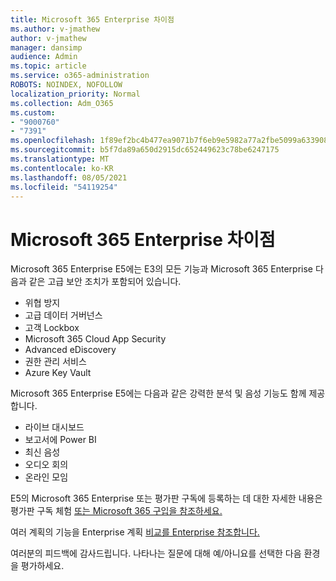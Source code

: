 ```yaml
---
title: Microsoft 365 Enterprise 차이점
ms.author: v-jmathew
author: v-jmathew
manager: dansimp
audience: Admin
ms.topic: article
ms.service: o365-administration
ROBOTS: NOINDEX, NOFOLLOW
localization_priority: Normal
ms.collection: Adm_O365
ms.custom:
- "9000760"
- "7391"
ms.openlocfilehash: 1f89ef2bc4b477ea9071b7f6eb9e5982a77a2fbe5099a633908b5026ccaf26b1
ms.sourcegitcommit: b5f7da89a650d2915dc652449623c78be6247175
ms.translationtype: MT
ms.contentlocale: ko-KR
ms.lasthandoff: 08/05/2021
ms.locfileid: "54119254"
---
```

# <a name="microsoft-365-enterprise-plan-differences"></a>Microsoft 365 Enterprise 차이점

Microsoft 365 Enterprise E5에는 E3의 모든 기능과 Microsoft 365 Enterprise 다음과 같은 고급 보안 조치가 포함되어 있습니다.

- 위협 방지
- 고급 데이터 거버넌스
- 고객 Lockbox
- Microsoft 365 Cloud App Security
- Advanced eDiscovery
- 권한 관리 서비스
- Azure Key Vault

Microsoft 365 Enterprise E5에는 다음과 같은 강력한 분석 및 음성 기능도 함께 제공합니다.

- 라이브 대시보드
- 보고서에 Power BI
- 최신 음성
- 오디오 회의
- 온라인 모임

E5의 Microsoft 365 Enterprise 또는 평가판 구독에 등록하는 데 대한 자세한 내용은 평가판 구독 체험 [또는 Microsoft 365 구입을 참조하세요.](https://go.microsoft.com/fwlink/?linkid=2099673)

여러 계획의 기능을 Enterprise 계획 [비교를 Enterprise 참조합니다.](https://go.microsoft.com/fwlink/?linkid=2097200)

여러분의 피드백에 감사드립니다. 나타나는 질문에 대해 예/아니요를 선택한 다음 환경을 평가하세요.
